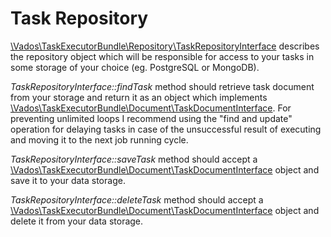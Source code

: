 Task Repository
=

[\Vados\TaskExecutorBundle\Repository\TaskRepositoryInterface](../src/Repository/TaskRepositoryInterface.php) describes 
the repository object which will be responsible for access to your tasks in some storage of your choice (eg. PostgreSQL 
or MongoDB).

_TaskRepositoryInterface::findTask_ method should retrieve task document from your storage and return it as an object 
which implements [\Vados\TaskExecutorBundle\Document\TaskDocumentInterface](../src/Document/TaskDocumentInterface.php).
For preventing unlimited loops I recommend using the "find and update" operation for delaying tasks in case of the 
unsuccessful result of executing and moving it to the next job running cycle.

_TaskRepositoryInterface::saveTask_ method should accept a 
[\Vados\TaskExecutorBundle\Document\TaskDocumentInterface](../src/Document/TaskDocumentInterface.php) object and save it 
to your data storage.

_TaskRepositoryInterface::deleteTask_ method should accept a 
[\Vados\TaskExecutorBundle\Document\TaskDocumentInterface](../src/Document/TaskDocumentInterface.php) object and delete 
it from your data storage.
